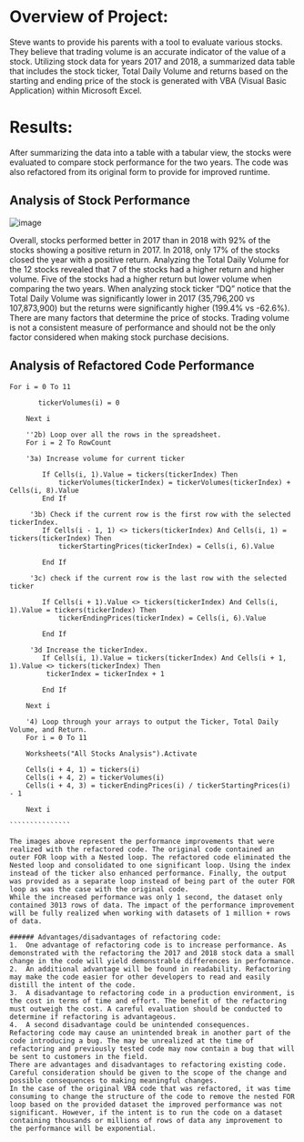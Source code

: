 # Overview of Project:
Steve wants to provide his parents with a tool to evaluate various stocks. They believe that trading volume is an accurate indicator of the value of a stock. 
Utilizing stock data for years 2017 and 2018, a summarized data table that includes the stock ticker, Total Daily Volume and returns based on the starting and ending price of the stock is generated with VBA (Visual Basic Application) within Microsoft Excel. 

# Results: 
After summarizing the data into a table with a tabular view, the stocks were evaluated to compare stock performance for the two years. The code was also refactored from its original form to provide for improved runtime. 

## Analysis of Stock Performance

![image](https://user-images.githubusercontent.com/88912539/132240522-ac7e8678-2038-471f-b1d7-22bbbbb7299c.png)






Overall, stocks performed better in 2017 than in 2018 with 92% of the stocks showing a positive return in 2017. In 2018, only 17% of the stocks closed the year with a positive return. Analyzing the Total Daily Volume for the 12 stocks revealed that 7 of the stocks had a higher return and higher volume. Five of the stocks had a higher return but lower volume when comparing the two years. When analyzing stock ticker “DQ” notice that the Total Daily Volume was significantly lower in 2017 (35,796,200 vs 107,873,900) but the returns were significantly higher (199.4% vs -62.6%).  There are many factors that determine the price of stocks. Trading volume is not a consistent measure of performance and should not be the only factor  considered when making stock purchase decisions. 


## Analysis of Refactored Code Performance 






````````````````
For i = 0 To 11
    
       tickerVolumes(i) = 0
    
    Next i
        
    ''2b) Loop over all the rows in the spreadsheet.
    For i = 2 To RowCount
   
    '3a) Increase volume for current ticker
        
        If Cells(i, 1).Value = tickers(tickerIndex) Then
            tickerVolumes(tickerIndex) = tickerVolumes(tickerIndex) + Cells(i, 8).Value
        End If
        
     '3b) Check if the current row is the first row with the selected tickerIndex.
        If Cells(i - 1, 1) <> tickers(tickerIndex) And Cells(i, 1) = tickers(tickerIndex) Then
            tickerStartingPrices(tickerIndex) = Cells(i, 6).Value
                
        End If
        
     '3c) check if the current row is the last row with the selected ticker
      
        If Cells(i + 1).Value <> tickers(tickerIndex) And Cells(i, 1).Value = tickers(tickerIndex) Then
            tickerEndingPrices(tickerIndex) = Cells(i, 6).Value
            
        End If
     
     '3d Increase the tickerIndex.
        If Cells(i, 1).Value = tickers(tickerIndex) And Cells(i + 1, 1).Value <> tickers(tickerIndex) Then
         tickerIndex = tickerIndex + 1
            
        End If
    
    Next i
    
    '4) Loop through your arrays to output the Ticker, Total Daily Volume, and Return.
    For i = 0 To 11
        
    Worksheets("All Stocks Analysis").Activate
        
    Cells(i + 4, 1) = tickers(i)
    Cells(i + 4, 2) = tickerVolumes(i)
    Cells(i + 4, 3) = tickerEndingPrices(i) / tickerStartingPrices(i) - 1
        
    Next i

```````````````

The images above represent the performance improvements that were realized with the refactored code. The original code contained an outer FOR loop with a Nested loop. The refactored code eliminated the Nested loop and consolidated to one significant loop. Using the index instead of the ticker also enhanced performance. Finally, the output was provided as a separate loop instead of being part of the outer FOR loop as was the case with the original code.  
While the increased performance was only 1 second, the dataset only contained 3013 rows of data. The impact of the performance improvement will be fully realized when working with datasets of 1 million + rows of data. 

###### Advantages/disadvantages of refactoring code: 
1.	One advantage of refactoring code is to increase performance. As demonstrated with the refactoring the 2017 and 2018 stock data a small change in the code will yield demonstrable differences in performance. 
2.	An additional advantage will be found in readability. Refactoring may make the code easier for other developers to read and easily distill the intent of the code.  
3.	A disadvantage to refactoring code in a production environment, is the cost in terms of time and effort. The benefit of the refactoring must outweigh the cost. A careful evaluation should be conducted to determine if refactoring is advantageous.  
4.	A second disadvantage could be unintended consequences. Refactoring code may cause an unintended break in another part of the code introducing a bug. The may be unrealized at the time of refactoring and previously tested code may now contain a bug that will be sent to customers in the field. 
There are advantages and disadvantages to refactoring existing code. Careful consideration should be given to the scope of the change and possible consequences to making meaningful changes. 
In the case of the original VBA code that was refactored, it was time consuming to change the structure of the code to remove the nested FOR loop based on the provided dataset the improved performance was not significant. However, if the intent is to run the code on a dataset containing thousands or millions of rows of data any improvement to the performance will be exponential. 


